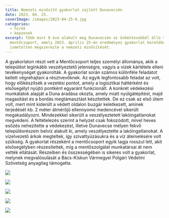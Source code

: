 ```yaml
---
title: Nemzeti minősítő gyakorlat zajlott Dunavecsén
date: 2023. 04. 25.
coverImage: /images/2023-04-25-6.jpg
categories:
  - hirek
  - kepzesek
excerpt: Több mint 8 éve alakult meg Dunavecsén az önkéntesekből álló települési
  mentőcsoport, amely 2023. április 25-én eredményes gyakorlat keretében
  ismételten megszerezte a nemzeti minősítését.
---
```

A gyakorlaton részt vett a Mentőcsoport teljes személyi állománya, akik a települést leginkább veszélyeztető jelenségre, vagyis a vizek kártétele elleni tevékenységet gyakorolták.  A gyakorlat során számos különféle feladatot kellett végrehajtani a résztvevőknek.
Az egyik legfontosabb feladat az volt, hogy előkészítsék a vezetési pontot, amely a logisztikai háttérként és elsősegélyt nyújtó pontként egyaránt funkcionált.
A konkrét védekezési munkálatok alapját a Duna áradása okozta, amely miatt nyúlgátépítést, majd magasítást és a bordás megtámasztást készítettek. De ez csak az első ütem volt, mert mint kiderült a védett oldalon buzgár keletkezett, aminek terjedését kb. 2 méter átmérőjű ellennyomó medencével sikerült megakadályozni. Mindezekkel sikerült a veszélyeztetett lakóingatlanokat megvédeni. 
A feltételezés szerint a helyzet csak fokozódott, mivel heves esőzés nehezítette a védekezést, illetve Dunavecse mélyen fekvő településrészein belvíz alakult ki, amely veszélyeztette a lakóingatlanokat. A vízelvezető árkok megteltek, így szivattyúzásukra és a víz átemelésére volt szükség.  A gyakorlat részeként a mentőcsoport egyik tagja rosszul lett, akit elsősegélyben részesítettek, míg a mentőszolgálat munkatársai át nem vették ellátását.
Részeiben és összességében is sikeres volt a gyakorlat, melynek megvalósulását a Bács-Kiskun Vármegyei Polgári Védelmi Szövetség anyagilag támogatta.

![](/images/2023-04-25-1.jpg)

![](/images/2023-04-25-2.jpg)

![](/images/2023-04-25-3.jpg)

![](/images/2023-04-25-4.jpg)

![](/images/2023-04-25-5.jpg)
